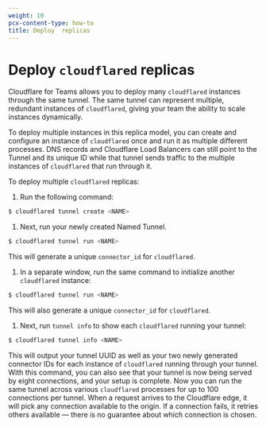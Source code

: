 ```yaml
---
weight: 10
pcx-content-type: how-to
title: Deploy  replicas
---
```


# Deploy `cloudflared` replicas

Cloudflare for Teams allows you to deploy many `cloudflared` instances through the same tunnel. The same tunnel can represent multiple, redundant instances of `cloudflared`, giving your team the ability to scale instances dynamically.

To deploy multiple instances in this replica model, you can create and configure an instance of `cloudflared` once and run it as multiple different processes. DNS records and Cloudflare Load Balancers can still point to the Tunnel and its unique ID while that tunnel sends traffic to the multiple instances of `cloudflared` that run through it.

To deploy multiple `cloudflared` replicas:

1. Run the following command:

```bash
$ cloudflared tunnel create <NAME>
```

1. Next, run your newly created Named Tunnel.

```bash
$ cloudflared tunnel run <NAME>
```

This will generate a unique `connector_id` for `cloudflared`.

1. In a separate window, run the same command to initialize another `cloudflared` instance:

```bash
$ cloudflared tunnel run <NAME>
```

This will also generate a unique `connector_id` for `cloudflared`.

1. Next, run `tunnel info` to show each `cloudflared` running your tunnel:

```bash
$ cloudflared tunnel info <NAME>
```

This will output your tunnel UUID as well as your two newly generated connector IDs for each instance of `cloudflared` running through your tunnel. With this command, you can also see that your tunnel is now being served by eight connections, and your setup is complete. Now you can run the same tunnel across various `cloudflared` processes for up to 100 connections per tunnel. When a request arrives to the Cloudflare edge, it will pick any connection available to the origin. If a connection fails, it retries others available — there is no guarantee about which connection is chosen.
